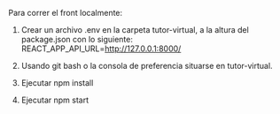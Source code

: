 Para correr el front localmente:

1. Crear un archivo .env en la carpeta tutor-virtual, a la altura del package.json con lo siguiente:
REACT_APP_API_URL=http://127.0.0.1:8000/

2. Usando git bash o la consola de preferencia situarse en tutor-virtual.
3. Ejecutar npm install
4. Ejecutar npm start